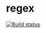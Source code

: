 # regex
[![Build status](https://ci.appveyor.com/api/projects/status/2v7a6rw4c3gi2hv7?svg=true)](https://ci.appveyor.com/project/dzyabtest/regex)

